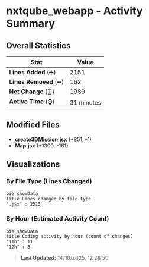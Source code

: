 # nxtqube_webapp - Activity Summary 

## Overall Statistics

| Stat                   | Value                                                             |
| ---------------------- | ----------------------------------------------------------------- |
| **Lines Added** (➕)   | 2151                                          |
| **Lines Removed** (➖) | 162                                        |
| **Net Change** (↕)    | 1989                |
| **Active Time** (⌚)   | 31 minutes |


## Modified Files
- **create3DMission.jsx** (+851, -1)
- **Map.jsx** (+1300, -161)

## Visualizations

### By File Type (Lines Changed)

```mermaid
pie showData
title Lines changed by file type
".jsx" : 2313
```

### By Hour (Estimated Activity Count)

```mermaid
pie showData
title Coding activity by hour (count of changes)
"11h" : 11
"12h" : 8
```


> **Last Updated:** 14/10/2025, 12:28:50